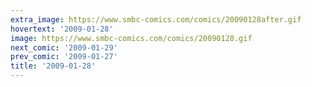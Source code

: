```yaml
---
extra_image: https://www.smbc-comics.com/comics/20090128after.gif
hovertext: '2009-01-28'
image: https://www.smbc-comics.com/comics/20090128.gif
next_comic: '2009-01-29'
prev_comic: '2009-01-27'
title: '2009-01-28'
---
```


